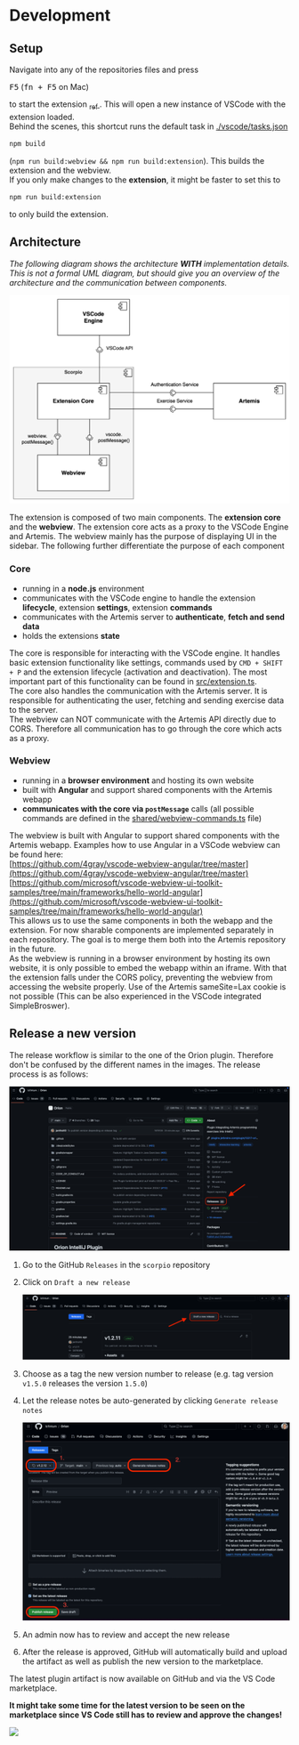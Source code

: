 # Development

## Setup
Navigate into any of the repositories files and press

<kbd>F5</kbd> (<kbd>fn + F5</kbd> on Mac) 

to start the extension [<sub> ref <sub>](https://code.visualstudio.com/api/get-started/your-first-extension#debugging-the-extension). This will open a new instance of VSCode with the extension loaded. \
Behind the scenes, this shortcut runs the default task in [./vscode/tasks.json](.vscode/tasks.json) 
```bash
npm build
``` 
(`npm run build:webview && npm run build:extension`). This builds the extension and the webview. \
If you only make changes to the **extension**, it might be faster to set this to 
```bash
npm run build:extension
```
to only build the extension. 


## Architecture
_The following diagram shows the architecture **WITH** implementation details. This is not a formal UML diagram, but should give you an overview of the architecture and the communication between components._

![](./.github/diagrams/architecture.drawio.png)

The extension is composed of two main components. The **extension core** and the **webview**. The extension core acts as a proxy to the VSCode Engine and Artemis. The webview mainly has the purpose of displaying UI in the sidebar. The following further differentiate the purpose of each component

### Core 
- running in a **node.js** environment
- communicates with the VSCode engine to handle the extension **lifecycle**, extension **settings**, extension **commands**
- communicates with the Artemis server to **authenticate**, **fetch and send data**
- holds the extensions **state**

The core is responsible for interacting with the VSCode engine. It handles basic extension functionality like settings, commands used by `CMD + SHIFT + P` and the extension lifecycle (activation and deactivation). The most important part of this functionality can be found in [src/extension.ts](src/extension.ts). \
The core also handles the communication with the Artemis server. It is responsible for authenticating the user, fetching and sending exercise data to the server. \
The webview can NOT communicate with the Artemis API directly due to CORS. Therefore all communication has to go through the core which acts as a proxy.


### Webview
- running in a **browser environment** and hosting its own website
- built with **Angular** and support shared components with the Artemis webapp
- **communicates with the core via `postMessage`** calls (all possible commands are defined in the [shared/webview-commands.ts](shared/webview-commands.ts) file)

The webview is built with Angular to support shared components with the Artemis webapp. Examples how to use Angular in a VSCode webview can be found here: \
[https://github.com/4gray/vscode-webview-angular/tree/master](https://github.com/4gray/vscode-webview-angular/tree/master) \
[https://github.com/microsoft/vscode-webview-ui-toolkit-samples/tree/main/frameworks/hello-world-angular](https://github.com/microsoft/vscode-webview-ui-toolkit-samples/tree/main/frameworks/hello-world-angular) \
This allows us to use the same components in both the webapp and the extension. For now sharable components are implemented separately in each repository. The goal is to merge them both into the Artemis repository in the future. \
As the webview is running in a browser environment by hosting its own website, it is only possible to embed the webapp within an iframe. With that the extension falls under the CORS policy, preventing the webview from accessing the website properly. Use of the Artemis sameSite=Lax cookie is not possible (This can be also experienced in the VSCode integrated SimpleBroswer).


## Release a new version

The release workflow is similar to the one of the Orion plugin. Therefore don't be confused by the different names in the images. The release process is as follows:

![](.github/media/home_to_release.png)

1. Go to the GitHub `Releases` in the `scorpio` repository
2. Click on `Draft a new release`

   ![](.github/media/releases_list.png)

3. Choose as a tag the new version number to release (e.g. tag version `v1.5.0` releases the version `1.5.0`)
4. Let the release notes be auto-generated by clicking `Generate release notes`

   ![](.github/media/create_release.png)

5. An admin now has to review and accept the new release
6. After the release is approved, GitHub will automatically build and upload the artifact as well as publish the new version to the marketplace.

The latest plugin artifact is now available on GitHub and via the VS Code marketplace. 

**It might take some time for the latest version to be seen on the marketplace since VS Code still has to review 
and approve the changes!**

![](.github/media/release.gif)